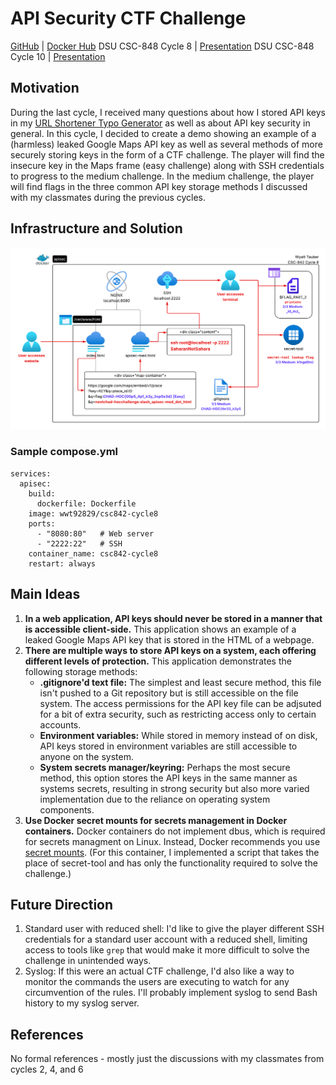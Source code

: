 # API Security CTF Challenge
[GitHub](https://github.com/wwt9829/csc842-apisec) | [Docker Hub](https://hub.docker.com/repository/docker/wwt92829/csc842-cycle8/general)
DSU CSC-848 Cycle 8 | [Presentation](https://youtu.be/veqoNRxKiAM)
DSU CSC-848 Cycle 10 | [Presentation]()

## Motivation
During the last cycle, I received many questions about how I stored API keys in my [URL Shortener Typo Generator](https://github.com/wwt9829/bit.ly-typos) as well as about API key security in general. In this cycle, I decided to create a demo showing an example of a (harmless) leaked Google Maps API key as well as several methods of more securely storing keys in the form of a CTF challenge. The player will find the insecure key in the Maps frame (easy challenge) along with SSH credentials to progress to the medium challenge. In the medium challenge, the player will find flags in the three common API key storage methods I discussed with my classmates during the previous cycles.

## Infrastructure and Solution
<img src="diagram.png" alt="Diagram showing path to solve challenge"/>

### Sample compose.yml
```
services:
  apisec:
    build:
      dockerfile: Dockerfile
    image: wwt92829/csc842-cycle8
    ports:
      - "8080:80"   # Web server
      - "2222:22"   # SSH
    container_name: csc842-cycle8
    restart: always
```

## Main Ideas
1. **In a web application, API keys should never be stored in a manner that is accessible client-side.** This application shows an example of a leaked Google Maps API key that is stored in the HTML of a webpage.
2. **There are multiple ways to store API keys on a system, each offering different levels of protection.** This application demonstrates the following storage methods:
    -   **.gitignore'd text file:** The simplest and least secure method, this file isn't pushed to a Git repository but is still accessible on the file system. The access permissions for the API key file can be adjsuted for a bit of extra security, such as restricting access only to certain accounts.
    -   **Environment variables:** While stored in memory instead of on disk, API keys stored in environment variables are still accessible to anyone on the system.
    -   **System secrets manager/keyring:** Perhaps the most secure method, this option stores the API keys in the same manner as systems secrets, resulting in strong security but also more varied implementation due to the reliance on operating system components.
3. **Use Docker secret mounts for secrets management in Docker containers.** Docker containers do not implement dbus, which is required for secrets managment on Linux. Instead, Docker recommends you use [secret mounts](https://docs.docker.com/build/building/secrets/#secret-mounts). (For this container, I implemented a script that takes the place of secret-tool and has only the functionality required to solve the challenge.)

## Future Direction
1. Standard user with reduced shell: I'd like to give the player different SSH credentials for a standard user account with a reduced shell, limiting access to tools like `grep` that would make it more difficult to solve the challenge in unintended ways.
2. Syslog: If this were an actual CTF challenge, I'd also like a way to monitor the commands the users are executing to watch for any circumvention of the rules. I'll probably implement syslog to send Bash history to my syslog server.

## References
No formal references - mostly just the discussions with my classmates from cycles 2, 4, and 6